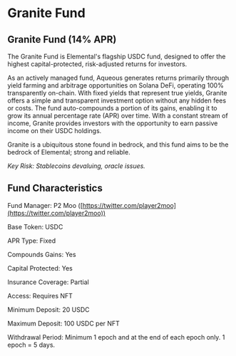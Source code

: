 # Granite Fund

## Granite Fund (14% APR)

The Granite Fund is Elemental's flagship USDC fund, designed to offer the highest capital-protected, risk-adjusted returns for investors.

As an actively managed fund, Aqueous generates returns primarily through yield farming and arbitrage opportunities on Solana DeFi, operating 100% transparently on-chain. With fixed yields that represent true yields, Granite offers a simple and transparent investment option without any hidden fees or costs. The fund auto-compounds a portion of its gains, enabling it to grow its annual percentage rate (APR) over time. With a constant stream of income, Granite provides investors with the opportunity to earn passive income on their USDC holdings.

Granite is a ubiquitous stone found in bedrock, and this fund aims to be the bedrock of Elemental; strong and reliable.

_Key Risk: Stablecoins devaluing, oracle issues._

## Fund Characteristics

Fund Manager: P2 Moo ([https://twitter.com/player2moo](https://twitter.com/player2moo))

Base Token: USDC

APR Type: Fixed

Compounds Gains: Yes

Capital Protected: Yes

Insurance Coverage: Partial

Access: Requires NFT

Minimum Deposit: 20 USDC

Maximum Deposit: 100 USDC per NFT

Withdrawal Period: Minimum 1 epoch and at the end of each epoch only. 1 epoch = 5 days.
